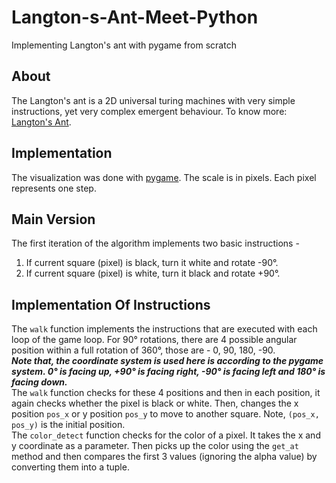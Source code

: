 # Langton-s-Ant-Meet-Python
Implementing Langton's ant with pygame from scratch
## About
The Langton's ant is a 2D universal turing machines with very simple instructions, yet very complex emergent behaviour. To know more: [Langton's Ant](https://en.wikipedia.org/wiki/Langton%27s_ant).
## Implementation
The visualization was done with [pygame](https://www.pygame.org/docs/). The scale is in pixels. Each pixel represents one step.
## Main Version
The first iteration of the algorithm implements two basic instructions - 
1) If current square (pixel) is black, turn it white and rotate -90°.
2) If current square (pixel) is white, turn it black and rotate +90°.
## Implementation Of Instructions
The `walk` function implements the instructions that are executed with each loop of the game loop. For 90° rotations, there are 4 possible angular position within a full rotation of 360°, those are - 0, 90, 180, -90.  
***Note that, the coordinate system is used here is according to the pygame system. 0° is facing up, +90° is facing right, -90° is facing left and 180° is facing down.*** </br>
The `walk` function checks for these 4 positions and then in each position, it again checks whether the pixel is black or white. Then, changes the x position `pos_x` or y position `pos_y` to move to another square. Note, `(pos_x, pos_y)` is the initial position.  
The `color_detect` function checks for the color of a pixel. It takes the x and y coordinate as a parameter. Then picks up the color using the `get_at` method and then compares the first 3 values (ignoring the alpha value) by converting them into a tuple.  
